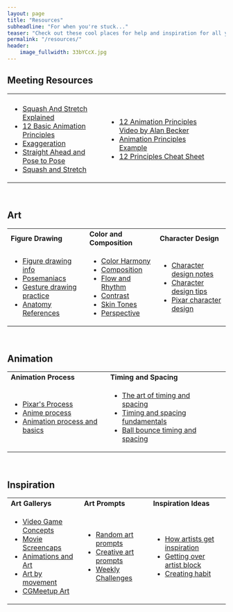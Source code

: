 ```yaml
---
layout: page
title: "Resources"
subheadline: "For when you're stuck..."
teaser: "Check out these cool places for help and inspiration for all your art needs!"
permalink: "/resources/"
header:
    image_fullwidth: 33bYCcX.jpg
---
```

<h2 class="blue res">Meeting Resources</h2>
<table class="resList">
<tbody>
<tr>
<td></td>
<td></td>
<td></td>
</tr>
<tr>
<td>
<ul>
	<li><a class="b" href="https://www.youtube.com/watch?v=VaLESWaRMjU">Squash And Stretch Explained</a></li>
	<li><a class="b" href="https://www.youtube.com/watch?v=GZ0GgaPBTfQ">12 Basic Animation Principles</a></li>
	<li><a class="b" href="https://www.youtube.com/watch?v=HfFj-VQKiAM">Exaggeration</a></li>
	<li><a class="b" href="https://www.youtube.com/watch?v=v8quCbt4C-c">Straight Ahead and Pose to Pose</a></li>
	<li><a class="b" href="https://www.youtube.com/watch?v=haa7n3UGyDc">Squash and Stretch</a></li>
</ul>
</td>
<td>
<ul>
	<li><a class="b" href="https://www.youtube.com/watch?v=haa7n3UGyDc&list=PL-bOh8btec4CXd2ya1NmSKpi92U_l6ZJd">12 Animation Principles Video by Alan Becker</a></li>
	<li><a class="b" href="http://animationanteaters.com/2016-2017-week1w.html">Animation Principles Example</a></li>
	<li><a href="https://docs.google.com/document/d/1ktUApP7lGFODK4qvf5UH_eS1cijGXAVOhMvvFsr6rXc/edit">12 Principles Cheat Sheet</a></li>
</ul>
</td>
<td></td>
</tr>
</tbody>
</table>
 
<h2 class="blue res">Art</h2>
<table class="resList">
<tbody>
<tr>
<td><strong>Figure Drawing</strong></td>
<td><strong>Color and Composition</strong></td>
<td><strong>Character Design</strong></td>
</tr>
<tr>
<td>
<ul>
	<li><a class="b" href="http://figuredrawingdotinfo.blogspot.com/">Figure drawing info</a></li>
	<li><a class="b" href="http://www.posemaniacs.com/">Posemaniacs</a></li>
	<li><a class="b" href="http://artists.pixelovely.com/practice-tools/figure-drawing/">Gesture drawing practice</a></li>
	<li><a class="b" href="http://learninganatomy.tumblr.com/">Anatomy References</a></li>
</ul>
</td>
<td>
<ul>
	<li><a class="b" href="http://trisketched.deviantart.com/art/HOW-TO-MAKE-YOUR-ART-LOOK-NICE-Color-Harmony-423507240">Color Harmony</a></li>
	<li><a class="b" href="http://arisuonpaa.deviantart.com/art/Tutorial-Composition-part-I-81866250">Composition</a></li>
	<li><a class="b" href="http://trisketched.deviantart.com/art/HOW-TO-MAKE-YOUR-ART-LOOK-NICE-Flow-and-Rhythm-209542995">Flow and Rhythm</a></li>
	<li><a class="b" href="http://trisketched.deviantart.com/art/HOW-TO-MAKE-YOUR-ART-LOOK-NICE-Contrast-369413479">Contrast</a></li>
	<li><a class="b" href="http://androidarts.com/art_tut.htm#skin_tones">Skin Tones</a></li>
	<li><a class="b" href="https://twitter.com/Thomasintokyo/status/591044497686925312">Perspective</a></li>
</ul>
</td>
<td>
<ul>
	<li><a class="b" href="http://characterdesignnotes.blogspot.com/2010_10_01_archive.html">Character design notes</a></li>
	<li><a class="b" href="http://thundercake.deviantart.com/art/Unique-Character-Design-Tips-105722545">Character design tips</a></li>
	<li><a class="b" href="http://pixar-animation.weebly.com/character-design.html">Pixar character design</a></li>
</ul>
</td>
</tr>
</tbody>
</table>
 
<h2 class="blue res">Animation</h2>
<table class="resList">
<tbody>
<tr>
<td><strong>Animation Process</strong></td>
<td><strong>Timing and Spacing</strong></td>
<td></td>
</tr>
<tr>
<td>
<ul>
	<li><a class="b" href="http://pixar-animation.weebly.com/pixars-animation-process.html">Pixar's Process</a></li>
	<li><a class="b" href="https://washiblog.wordpress.com/2011/01/18/anime-production-detailed-guide-to-how-anime-is-made-and-the-talent-behind-it/">Anime process</a></li>
	<li><a class="b" href="https://blog.udemy.com/2d-animation-2/">Animation process and basics</a></li>
</ul>
</td>
<td>
<ul>
	<li><a class="b" href="https://www.youtube.com/watch?v=KRVhtMxQWRs">The art of timing and spacing</a></li>
	<li><a class="b" href="http://blog.digitaltutors.com/character-animation-fundamentals-timing-spacing/">Timing and spacing fundamentals</a></li>
	<li><a class="b" href="http://animation-ua.com/en/school-animation/studying-2d-animation/162-timing-and-spacing">Ball bounce timing and spacing</a></li>
</ul>
</td>
<td></td>
</tr>
</tbody>
</table>
 
<h2 class="blue res">Inspiration</h2>
<table class="resList">
<tbody>
<tr>
<td><strong>Art Gallerys</strong></td>
<td><strong>Art Prompts</strong></td>
<td><strong>Inspiration Ideas</strong></td>
</tr>
<tr>
<td>
<ul>
	<li><a class="b" href="http://www.creativeuncut.com/game-art-galleries.html">Video Game Concepts</a></li>
	<li><a class="b" href="http://screenmusings.org/">Movie Screencaps</a></li>
	<li><a class="b" href="http://www.iamag.co/features/category/inspiration-2/">Animations and Art</a></li>
	<li><a class="b" href="http://www.artcyclopedia.com/history/index.html">Art by movement</a></li>
	<li><a class="b" href="http://www.cgmeetup.net/home/art/">CGMeetup Art</a></li>
</ul>
</td>
<td>
<ul>
	<li><a class="b" href="http://www.magatsu.net/art/index.php">Random art prompts</a></li>
	<li><a class="b" href="http://creativeartprompts.tumblr.com/">Creative art prompts</a></li>
	<li><a class="b" href="http://weeklyartchallenges.tumblr.com/">Weekly Challenges</a></li>
</ul>
</td>
<td>
<ul>
	<li><a class="b" href="http://www.theguardian.com/culture/2012/jan/02/top-artists-creative-inspiration">How artists get inspiration</a></li>
	<li><a class="b" href="http://www.artpromotivate.com/2012/01/how-to-overcome-artist-creative-block.html">Getting over artist block</a></li>
	<li><a class="b" href="http://jamesclear.com/schedule">Creating habit</a></li>
</ul>
</td>
</tr>
</tbody>
</table>